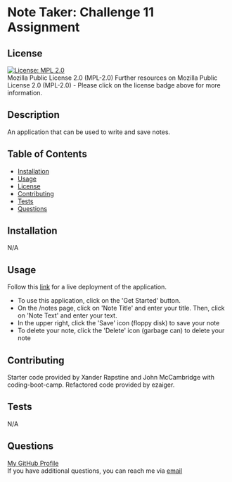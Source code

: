 # Note Taker: Challenge 11 Assignment

  ## License
  [![License: MPL 2.0](https://img.shields.io/badge/License-MPL_2.0-brightgreen.svg)](https://opensource.org/licenses/MPL-2.0)<br>
  Mozilla Public License 2.0 (MPL-2.0)
    Further resources on Mozilla Public License 2.0 (MPL-2.0) - Please click on the license badge above for more information.

  ## Description
  An application that can be used to write and save notes.

  ## Table of Contents
  - [Installation](#installation)
  - [Usage](#usage)
  - [License](#license)
  - [Contributing](#contributing)
  - [Tests](#tests)
  - [Questions](#questions)
  
  ## Installation
  N/A
  
  ## Usage
  Follow this <a href="https://note-taker-ezaiger.herokuapp.com/">link</a> for a live deployment of the application.<br>
  - To use this application, click on the 'Get Started' button.
  - On the /notes page, click on 'Note Title' and enter your title. Then, click on 'Note Text' and enter your text. 
  - In the upper right, click the 'Save' icon (floppy disk) to save your note
  - To delete your note, click the 'Delete' icon (garbage can) to delete your note

  ## Contributing
  Starter code provided by Xander Rapstine and John McCambridge with coding-boot-camp. Refactored code provided by ezaiger.

  ## Tests
  N/A

  ## Questions
  <a href="https://github.com/ezaiger">My GitHub Profile</a><br>
  If you have additional questions, you can reach me via <a href="mailto:elisabeth.zaiger@gmail.com">email</a>